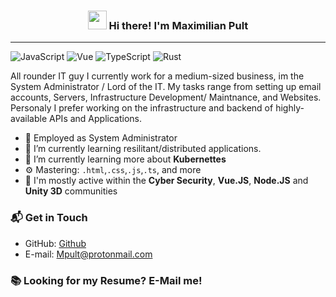 <!-- Heading -->
<h3 align="center"><img src = "https://raw.githubusercontent.com/MartinHeinz/MartinHeinz/master/wave.gif" width = 30px> Hi there! I'm Maximilian Pult</h3>
<p align="center">
</p>

 <!-- About section -->

---
![JavaScript](https://img.shields.io/badge/JavaScript-Intermediate-yellow)
![Vue](https://img.shields.io/badge/HTML-Good-orange)
![TypeScript](https://img.shields.io/badge/TypeScript-Intermediate-lightgrey)
![Rust](https://img.shields.io/badge/Kotlin-Beginner-blue)

All rounder IT guy I currently work for a medium-sized business, im the System Administrator / Lord of the IT. My tasks range from setting up email accounts, Servers, Infrastructure Development/ Maintnance, and Websites. Personaly I prefer working on the infrastructure and backend of highly-available APIs and Applications.  

- 🔭 Employed as System Administrator
- 🌱 I’m currently learning resilitant/distributed applications.
- 🌱 I’m currently learning more about **Kubernettes**
- ⚙️ Mastering: `.html`,`.css`,`.js`,`.ts`, and more
- 💬 I'm mostly active within the **Cyber Security**, **Vue.JS**, **Node.JS** and **Unity 3D** communities

### 📬 Get in Touch

- GitHub: [Github](github.com/MPult.com)
- E-mail: [Mpult@protonmail.com](mailto://MPult@protonmail.com)

### 📚 Looking for my Resume? E-Mail me!
